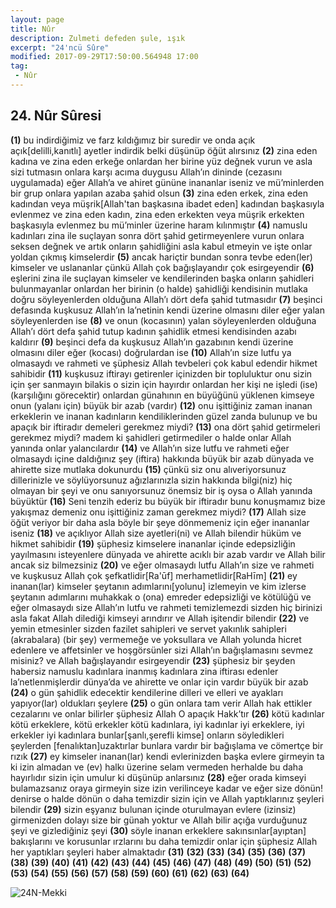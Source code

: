 ```yaml
---
layout: page
title: Nûr
description: Zulmeti defeden şule, ışık
excerpt: "24'ncü Sûre"
modified: 2017-09-29T17:50:00.564948 17:00
tag: 
 - Nûr
---
```


## 24. Nûr Sûresi

**(1)** bu indirdiğimiz ve farz kıldığımız bir suredir ve onda açık açık[delilli,kanıtlı] ayetler indirdik belki düşünüp öğüt alırsınız
**(2)** zina eden kadına ve zina eden erkeğe onlardan her birine yüz değnek vurun ve asla sizi tutmasın onlara karşı acıma duygusu Allah’ın dininde (cezasını uygulamada) eğer Allah’a ve ahiret gününe inananlar iseniz ve mü’minlerden bir grup onlara yapılan azaba şahid olsun
**(3)** zina eden erkek, zina eden kadından veya müşrik[Allah'tan başkasına ibadet eden] kadından başkasıyla evlenmez ve zina eden kadın, zina eden erkekten veya müşrik erkekten başkasıyla evlenmez bu mü’minler üzerine haram kılınmıştır 
**(4)** namuslu kadınları zina ile suçlayan sonra dört şahid getirmeyenlere vurun onlara seksen değnek ve artık onların şahidliğini asla kabul etmeyin ve işte onlar yoldan çıkmış kimselerdir
**(5)** ancak hariçtir bundan sonra tevbe eden(ler) kimseler ve uslananlar çünkü Allah çok bağışlayandır çok esirgeyendir
**(6)** eşlerini zina ile suçlayan kimseler ve kendilerinden başka onların şahidleri bulunmayanlar onlardan her birinin (o halde) şahidliği kendisinin mutlaka doğru söyleyenlerden olduğuna Allah’ı dört defa şahid tutmasıdır 
**(7)** beşinci defasında kuşkusuz Allah’ın la’netinin kendi üzerine olmasını diler eğer yalan söyleyenlerden ise
**(8)** ve onun (kocasının) yalan söyleyenlerden olduğuna Allah’ı dört defa şahid tutup kadının şahidlik etmesi kendisinden azabı kaldırır 
**(9)** beşinci defa da kuşkusuz Allah’ın gazabının kendi üzerine olmasını diler eğer (kocası) doğrulardan ise 
**(10)** Allah’ın size lutfu ya olmasaydı ve rahmeti ve şüphesiz Allah tevbeleri çok kabul edendir hikmet sahibidir
**(11)** kuşkusuz iftirayı getirenler içinizden bir topluluktur onu sizin için şer sanmayın bilakis o sizin için hayırdır onlardan her kişi ne işledi (ise) (karşılığını görecektir) onlardan günahının en büyüğünü yüklenen kimseye onun (yalanı için) büyük bir azab (vardır)
**(12)** onu işittiğiniz zaman inanan erkeklerin ve inanan kadınların kendiliklerinden güzel zanda bulunup ve bu apaçık bir iftiradır demeleri gerekmez miydi?
**(13)** ona dört şahid getirmeleri gerekmez miydi? madem ki şahidleri getirmediler o halde onlar Allah yanında onlar yalancılardır
**(14)** ve Allah’ın size lutfu ve rahmeti eğer olmasaydı içine daldığınız şey (iftira) hakkında büyük bir azab dünyada ve ahirette size mutlaka dokunurdu 
**(15)** çünkü siz onu alıveriyorsunuz dillerinizle ve söylüyorsunuz ağızlarınızla sizin hakkında bilgi(niz) hiç olmayan bir şeyi ve onu sanıyorsunuz önemsiz bir iş oysa o Allah yanında büyüktür
**(16)** Seni tenzih ederiz bu büyük bir iftiradır bunu konuşmamız bize yakışmaz demeniz onu işittiğiniz zaman gerekmez miydi?
**(17)** Allah size öğüt veriyor bir daha asla böyle bir şeye dönmemeniz için eğer inananlar iseniz
**(18)** ve açıklıyor Allah size ayetleri(ni) ve Allah bilendir hüküm ve hikmet sahibidir
**(19)** şüphesiz kimselere inananlar içinde edepsizliğin yayılmasını isteyenlere dünyada ve ahirette acıklı bir azab vardır ve Allah bilir ancak siz bilmezsiniz
**(20)** ve eğer olmasaydı lutfu Allah’ın size ve rahmeti ve kuşkusuz Allah çok şefkatlidir[Ra'ūf] merhametlidir[RaHīm]
**(21)** ey inanan(lar) kimseler şeytanın adımlarını[yolunu] izlemeyin ve kim izlerse şeytanın adımlarını muhakkak o (ona) emreder edepsizliği ve kötülüğü ve eğer olmasaydı size Allah’ın lutfu ve rahmeti temizlemezdi sizden hiç birinizi asla fakat Allah dilediği kimseyi arındırır ve Allah işitendir bilendir
**(22)** ve yemin etmesinler sizden fazilet sahipleri ve servet yakınlık sahipleri (akrabalara) (bir şey) vermemeğe ve yoksullara ve Allah yolunda hicret edenlere ve affetsinler ve hoşgörsünler sizi Allah’ın bağışlamasını sevmez misiniz? ve Allah bağışlayandır esirgeyendir
**(23)** şüphesiz bir şeyden habersiz namuslu kadınlara inanmış kadınlara zina iftirası edenler la’netlenmişlerdir dünya’da ve ahirette ve onlar için vardır büyük bir azab
**(24)** o gün şahidlik edecektir kendilerine dilleri ve elleri ve ayakları yapıyor(lar) oldukları şeylere
**(25)** o gün onlara tam verir Allah hak ettikler cezalarını ve onlar bilirler şüphesiz Allah O apaçık Hakk’tır
**(26)** kötü kadınlar kötü erkeklere, kötü erkekler kötü kadınlara, iyi kadınlar iyi erkeklere, iyi erkekler iyi kadınlara bunlar[şanlı,şerefli kimse] onların söyledikleri şeylerden [fenalıktan]uzaktırlar bunlara vardır bir bağışlama ve cömertçe bir rızık
**(27)** ey kimseler inanan(lar) kendi evlerinizden başka evlere girmeyin ta ki izin almadan ve (ev) halkı üzerine selam vermeden herhalde bu daha hayırlıdır sizin için umulur ki düşünüp anlarsınız
**(28)** eğer orada kimseyi bulamazsanız oraya girmeyin size izin verilinceye kadar ve eğer size dönün! denirse o halde dönün o daha temizdir sizin için ve Allah yaptıklarınız şeyleri bilendir
**(29)** sizin eşyanız bulunan içinde oturulmayan evlere (izinsiz) girmenizden dolayı size bir günah yoktur ve Allah bilir açığa vurduğunuz şeyi ve gizlediğiniz şeyi
**(30)** söyle inanan erkeklere sakınsınlar[ayıptan] bakışlarını ve korusunlar ırzlarını bu daha temizdir onlar için şüphesiz Allah her yaptıkları şeyleri haber almaktadır 
**(31)**
**(32)**
**(33)**
**(34)**
**(35)**
**(36)**
**(37)**
**(38)**
**(39)**
**(40)**
**(41)**
**(42)**
**(43)**
**(44)**
**(45)**
**(46)**
**(47)**
**(48)**
**(49)**
**(50)**
**(51)**
**(52)**
**(53)**
**(54)**
**(55)**
**(56)**
**(57)**
**(58)**
**(59)**
**(60)**
**(61)**
**(62)**
**(63)**
**(64)**

![24N-Mekki]({{site.url}}/images/ayrac-muhur.png)

